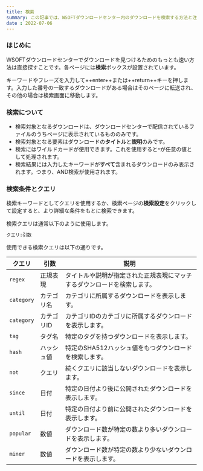```yaml
---
title: 検索
summary: この記事では、WSOFTダウンロードセンター内のダウンロードを検索する方法と注意点について説明します。
date : 2022-07-06
---
```


### はじめに
WSOFTダウンロードセンターでダウンロードを見つけるためのもっとも速い方法は直接探すことです。各ページには**検索**ボックスが設置されています。

キーワードやフレーズを入力して++enter++または++return++キーを押します。入力した番号の一致するダウンロードがある場合はそのページに転送され、その他の場合は検索画面に移動します。

### 検索について

- 検索対象となるダウンロードは、ダウンロードセンターで配信されているファイルのうちページに表示されているもののみです。
- 検索対象となる要素はダウンロードの**タイトル**と**説明**のみです。
- 検索にはワイルドカードが使用できます。これを使用すると`*`が任意の値として処理されます。
- 検索結果には入力したキーワードが**すべて**含まれるダウンロードのみ表示されます。つまり、AND検索が使用されます。

### 検索条件とクエリ
検索キーワードとしてクエリを使用するか、検索ページの**検索設定**をクリックして設定すると、より詳細な条件をもとに検索できます。

検索クエリは通常以下のように使用します。

```txt title="検索クエリ"
クエリ:引数
```

使用できる検索クエリは以下の通りです。

|クエリ|引数|説明|
|---|---|---|
|`regex`|正規表現|タイトルや説明が指定された正規表現にマッチするダウンロードを検索します。|
|`category`|カテゴリ名|カテゴリに所属するダウンロードを表示します。|
|`category`|カテゴリID|カテゴリIDのカテゴリに所属するダウンロードを表示します。|
|`tag`|タグ名|特定のタグを持つダウンロードを表示します。|
|`hash`|ハッシュ値|特定のSHA512ハッシュ値をもつダウンロードを検索します。|
|`not`|クエリ|続くクエリに該当しないダウンロードを表示します。|
|`since`|日付|特定の日付より後に公開されたダウンロードを表示します。|
|`until`|日付|特定の日付より前に公開されたダウンロードを表示します。|
|`popular`|数値|ダウンロード数が特定の数より多いダウンロードを表示します。|
|`miner`|数値|ダウンロード数が特定の数より少ないダウンロードを表示します。|